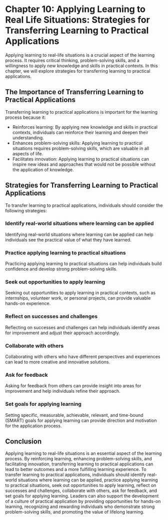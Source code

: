 Chapter 10: Applying Learning to Real Life Situations: Strategies for Transferring Learning to Practical Applications
=====================================================================================================================

Applying learning to real-life situations is a crucial aspect of the learning process. It requires critical thinking, problem-solving skills, and a willingness to apply new knowledge and skills in practical contexts. In this chapter, we will explore strategies for transferring learning to practical applications.

The Importance of Transferring Learning to Practical Applications
-----------------------------------------------------------------

Transferring learning to practical applications is important for the learning process because it:

* Reinforces learning: By applying new knowledge and skills in practical contexts, individuals can reinforce their learning and deepen their understanding.
* Enhances problem-solving skills: Applying learning to practical situations requires problem-solving skills, which are valuable in all aspects of life.
* Facilitates innovation: Applying learning to practical situations can inspire new ideas and approaches that would not be possible without the application of knowledge.

Strategies for Transferring Learning to Practical Applications
--------------------------------------------------------------

To transfer learning to practical applications, individuals should consider the following strategies:

### Identify real-world situations where learning can be applied

Identifying real-world situations where learning can be applied can help individuals see the practical value of what they have learned.

### Practice applying learning to practical situations

Practicing applying learning to practical situations can help individuals build confidence and develop strong problem-solving skills.

### Seek out opportunities to apply learning

Seeking out opportunities to apply learning in practical contexts, such as internships, volunteer work, or personal projects, can provide valuable hands-on experience.

### Reflect on successes and challenges

Reflecting on successes and challenges can help individuals identify areas for improvement and adjust their approach accordingly.

### Collaborate with others

Collaborating with others who have different perspectives and experiences can lead to more creative and innovative solutions.

### Ask for feedback

Asking for feedback from others can provide insight into areas for improvement and help individuals refine their approach.

### Set goals for applying learning

Setting specific, measurable, achievable, relevant, and time-bound (SMART) goals for applying learning can provide direction and motivation for the application process.

Conclusion
----------

Applying learning to real-life situations is an essential aspect of the learning process. By reinforcing learning, enhancing problem-solving skills, and facilitating innovation, transferring learning to practical applications can lead to better outcomes and a more fulfilling learning experience. To transfer learning to practical applications, individuals should identify real-world situations where learning can be applied, practice applying learning to practical situations, seek out opportunities to apply learning, reflect on successes and challenges, collaborate with others, ask for feedback, and set goals for applying learning. Leaders can also support the development of a culture of practical application by providing opportunities for hands-on learning, recognizing and rewarding individuals who demonstrate strong problem-solving skills, and promoting the value of lifelong learning.
